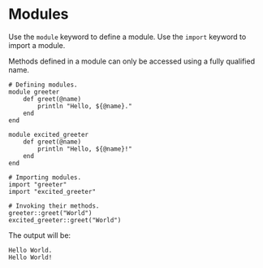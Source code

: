 # Modules

Use the `module` keyword to define a module. Use the `import` keyword to import a module.

Methods defined in a module can only be accessed using a fully qualified name.

```
# Defining modules.
module greeter
    def greet(@name)
        println "Hello, ${@name}."
    end
end

module excited_greeter
    def greet(@name)
        println "Hello, ${@name}!"
    end
end

# Importing modules.
import "greeter"
import "excited_greeter"

# Invoking their methods.
greeter::greet("World")
excited_greeter::greet("World")
```

The output will be:
```
Hello World.
Hello World!
```